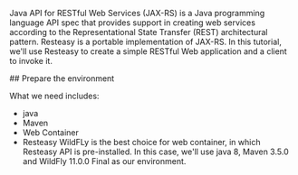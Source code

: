 Java API for RESTful Web Services (JAX-RS) is a Java programming language API spec that provides support in creating web services according to the Representational State Transfer (REST) architectural pattern. Resteasy is a portable implementation of JAX-RS. In this tutorial, we'll use Resteasy to create a simple RESTful Web application and a client to invoke it.

## Prepare the environment

What we need includes: 
* java 
* Maven
* Web Container
* Resteasy
WildFLy is the best choice for web container, in which Resteasy API is pre-installed. In this case, we'll use java 8, Maven 3.5.0 and WildFly 11.0.0 Final as our environment.






